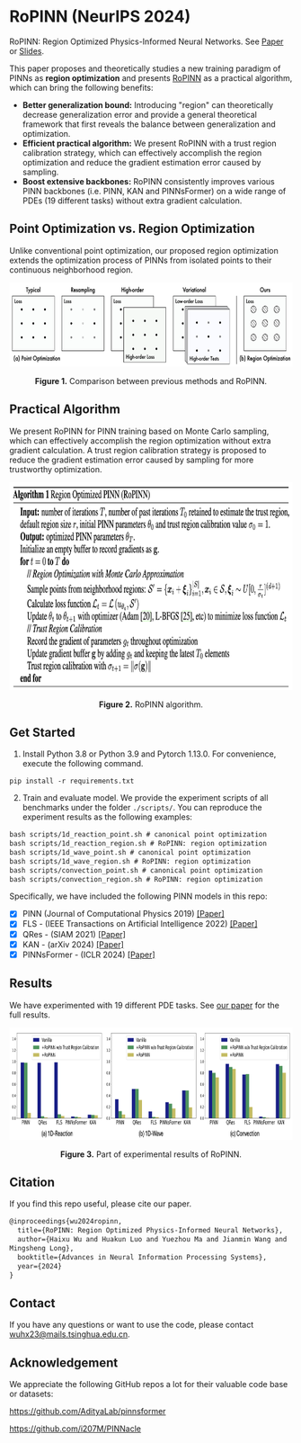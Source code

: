 # RoPINN (NeurIPS 2024)

RoPINN: Region Optimized Physics-Informed Neural Networks. See [Paper](https://arxiv.org/abs/2405.14369) or [Slides](https://wuhaixu2016.github.io/pdf/NeurIPS2024_RoPINN.pdf).

This paper proposes and theoretically studies a new training paradigm of PINNs as **region optimization** and presents [RoPINN](https://arxiv.org/abs/2405.14369) as a practical algorithm,  which can bring the following benefits:

- **Better generalization bound:** Introducing "region" can theoretically decrease generalization error and provide a general theoretical framework that first reveals the balance between generalization and optimization.
- **Efficient practical algorithm:** We present RoPINN with a trust region calibration strategy, which can effectively accomplish the region optimization and reduce the gradient estimation error caused by sampling.
- **Boost extensive backbones:** RoPINN consistently improves various PINN backbones (i.e. PINN, KAN and PINNsFormer) on a wide range of PDEs (19 different tasks) without extra gradient calculation.

## Point Optimization vs. Region Optimization

Unlike conventional point optimization, our proposed region optimization extends the optimization process of PINNs from isolated points to their continuous neighborhood region.

<p align="center">
<img src=".\pic\comparison.png" height = "150" alt="" align=center />
<br><br>
<b>Figure 1.</b> Comparison between previous methods and RoPINN.
</p>

## Practical Algorithm

We present RoPINN for PINN training based on Monte Carlo sampling, which can effectively accomplish the region optimization without extra gradient calculation. A trust region calibration strategy is proposed to reduce the gradient estimation error caused by sampling for more trustworthy optimization.

<p align="center">
<img src=".\pic\algorithm.png" height = "370" alt="" align=center />
<br><br>
<b>Figure 2.</b> RoPINN algorithm.
</p>

## Get Started

1. Install Python 3.8 or Python 3.9 and Pytorch 1.13.0. For convenience, execute the following command.

```shell
pip install -r requirements.txt
```

2. Train and evaluate model. We provide the experiment scripts of all benchmarks under the folder `./scripts/`. You can reproduce the experiment results as the following examples:

```shell
bash scripts/1d_reaction_point.sh # canonical point optimization
bash scripts/1d_reaction_region.sh # RoPINN: region optimization
bash scripts/1d_wave_point.sh # canonical point optimization
bash scripts/1d_wave_region.sh # RoPINN: region optimization
bash scripts/convection_point.sh # canonical point optimization
bash scripts/convection_region.sh # RoPINN: region optimization
```

Specifically, we have included the following PINN models in this repo:

- [x] PINN (Journal of Computational Physics 2019) [[Paper]](https://github.com/maziarraissi/PINNs)
- [x] FLS - (IEEE Transactions on Artificial Intelligence 2022) [[Paper]](https://arxiv.org/abs/2109.09338)
- [x] QRes - (SIAM 2021) [[Paper]](https://arxiv.org/abs/2101.08366)
- [x] KAN - (arXiv 2024) [[Paper]](https://arxiv.org/abs/2404.19756)
- [x] PINNsFormer - (ICLR 2024) [[Paper]](https://arxiv.org/abs/2307.11833)

## Results

We have experimented with 19 different PDE tasks. See [our paper](https://arxiv.org/abs/2405.14369) for the full results.

<p align="center">
<img src="./pic/results.png" height = "200" alt="" align=center />
<br><br>
<b>Figure 3.</b> Part of experimental results of RoPINN.
</p>

## Citation

If you find this repo useful, please cite our paper.

```
@inproceedings{wu2024ropinn,
  title={RoPINN: Region Optimized Physics-Informed Neural Networks},
  author={Haixu Wu and Huakun Luo and Yuezhou Ma and Jianmin Wang and Mingsheng Long},
  booktitle={Advances in Neural Information Processing Systems},
  year={2024}
}
```

## Contact

If you have any questions or want to use the code, please contact [wuhx23@mails.tsinghua.edu.cn](mailto:wuhx23@mails.tsinghua.edu.cn).

## Acknowledgement

We appreciate the following GitHub repos a lot for their valuable code base or datasets:

https://github.com/AdityaLab/pinnsformer

https://github.com/i207M/PINNacle
